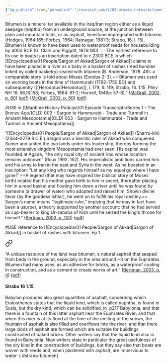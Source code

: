 ```yaml
---
{"dg-publish":true,"permalink":"/research-vault/02-atomic-notes/bitumen-description-and-earliest-reference-to-use-in-boats/"}
---
```


Bitumen is a mineral tar available in the Iraq/Iran region either as a liquid seepage (*naptha*) from an underground source, at the junction between plain and mountain folds, or as asphalt, limestone impregnated with bitumen (Hodges, 1964:165; Forbes, 1964; Ratnagar, 1981:3; Strabo, 16. i. 15). Bitumen is known to have been used to waterproof reeds for housebuilding by 4000 BCE (G. Clark and Piggott, 1976:180). ==The earliest reference to its use in boats is an inscription dated to c.2300 BCE in which [[Encyclopedia/01 People/Sargon of Akkad\|Sargon of Akkad]] claims to have been placed in a river as a baby in a basket of rushes (reed bundles linked by coiled basketry) sealed with bitumen (B. Anderson, 1978: 49): a comparable story is told about Moses (Exodus 2: 3).== Bitumen was used on working boats in the time of Hammurabi (1792-1750 BC) and subsequently ([[Herodotus\|Herodotus]], i. 179, 6. 119; Strabo, 16. 1.15; Pliny NH 16. 56,16.158; Forbes, 1964: 91-2; Hornell, 1946a: 57-8).” ([McGrail, 2002, p. 60](zotero://select/library/items/LVPZGRY3)) ([pdf](zotero://open-pdf/library/items/85TAQ5UC?page=60&annotation=39FPADLK)) ([McGrail, 2002, p. 60](zotero://select/library/items/LVPZGRY3)) ([pdf](zotero://open-pdf/library/items/85TAQ5UC?page=60&annotation=24MMVZ2Z))


<div class="transclusion internal-embed is-loaded"><div class="markdown-embed">




#USE in [[Maritime History Podcast/01 Episode Transcripts/Series 1 - The Bronze Age/(OLD) 003 - Sargon to Hammurabi - Trade and Turmoil in Ancient Mesopotamia\|(OLD) 003 - Sargon to Hammurabi - Trade and Turmoil in Ancient Mesopotamia]]

“[[Encyclopedia/01 People/Sargon of Akkad\|Sargon of Akkad]] (Sharru-kin) (2334–2279 B.C.E.) Sargon was a Semitic ruler of Akkad who conquered Sumer and united the two lands under his leadership, thereby forming the most extensive kingdom Mesopotamia had ever seen. His capital was founded at Agade, “the only royal city of ancient Iraq whose location remains unknown” (Roux 1992: 152). His imperialistic ambitions carried him and his army to Iran in the east and Syria in the west. As he boasted in an inscription: “Let any king who regards himself as my equal go where I have gone!” ==A legend (that may have inspired the biblical story of Moses’ birth) related that his mother gave birth to him in secret, thereafter placing him in a reed basket and floating him down a river until he was found by someone (a drawer of water) who adopted and raised him. Shown divine favor (by the goddess Ishtar), he went on to fulfill his royal destiny.== Sargon’s name means “legitimate ruler,” implying that he may in fact have been a usurper, a theory supported by another account: that he had served as cup-bearer to king Ur-zababa of Kish until he seized the king's throne for himself.” ([Bertman, 2003, p. 100](zotero://select/library/items/YPMHZBXL)) ([pdf](zotero://open-pdf/library/items/X3CHJ4P3?page=113&annotation=RR4AQWIR))

</div></div>


#USE reference to [[Encyclopedia/01 People/Sargon of Akkad\|Sargon of Akkad]] in basket of rushes with bitumen. Ep 1


<div class="transclusion internal-embed is-loaded"><a class="markdown-embed-link" href="/research-vault/02-atomic-notes/bitumen-was-a-natural-asphalt-with-many-uses-including-as-a-boat-waterproofing/" aria-label="Open link"><svg xmlns="http://www.w3.org/2000/svg" width="24" height="24" viewBox="0 0 24 24" fill="none" stroke="currentColor" stroke-width="2" stroke-linecap="round" stroke-linejoin="round" class="svg-icon lucide-link"><path d="M10 13a5 5 0 0 0 7.54.54l3-3a5 5 0 0 0-7.07-7.07l-1.72 1.71"></path><path d="M14 11a5 5 0 0 0-7.54-.54l-3 3a5 5 0 0 0 7.07 7.07l1.71-1.71"></path></svg></a><div class="markdown-embed">




“A unique resource of the land was bitumen, a natural asphalt that seeped from beds in the ground, especially in the area around Hit on the Euphrates. Bitumen had many uses: as an adhesive for bricks, as a waterproof coating in construction, and as a cement to create works of art.” ([Bertman, 2003, p. 4](zotero://select/library/items/YPMHZBXL)) ([pdf](zotero://open-pdf/library/items/X3CHJ4P3?page=17&annotation=REAIMQZN))

</div></div>


#### Strabo 16 1.15

Babylon produces also great quantities of asphalt, concerning which Eratosthenes states that the liquid kind, which is called naphtha, is found in Susis, but the dry kind, which can be solidified, in  p217 Babylonia; and that there is a fountain of this latter asphalt near the Euphrates River; and that when this river is at its flood at the time of the melting of the snows, the fountain of asphalt is also filled and overflows into the river; and that there large clods of asphalt are formed which are suitable for buildings constructed of baked bricks. Other writers say that the liquid kind also is found in Babylonia. Now writers state in particular the great usefulness of the dry kind in the construction of buildings, but they say also that boats are woven with reeds and, when plastered with asphalt, are impervious to water.
{ #strabo-bitumen}
